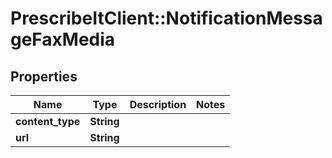 # PrescribeItClient::NotificationMessageFaxMedia

## Properties
Name | Type | Description | Notes
------------ | ------------- | ------------- | -------------
**content_type** | **String** |  | 
**url** | **String** |  | 

